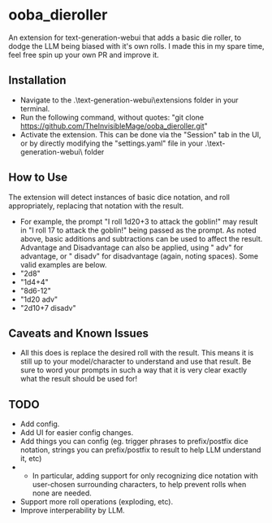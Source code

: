 # ooba_dieroller
An extension for text-generation-webui that adds a basic die roller, to dodge the LLM being biased with it's own rolls.
I made this in my spare time, feel free spin up your own PR and improve it.

## Installation
- Navigate to the .\text-generation-webui\extensions folder in your terminal.
- Run the following command, without quotes: "git clone https://github.com/TheInvisibleMage/ooba_dieroller.git"
- Activate the extension. This can be done via the "Session" tab in the UI, or by directly modifying the "settings.yaml" file in your .\text-generation-webui\ folder

## How to Use
The extension will detect instances of basic dice notation, and roll appropriately, replacing that notation with the result.
- For example, the prompt "I roll 1d20+3 to attack the goblin!" may result in "I roll 17 to attack the goblin!" being passed as the prompt.
As noted above, basic additions and subtractions can be used to affect the result. Advantage and Disadvantage can also be applied, using " adv" for advantage, or " disadv" for disadvantage (again, noting spaces).
Some valid examples are below.
- "2d8"
- "1d4+4"
- "8d6-12"
- "1d20 adv"
- "2d10+7 disadv"

## Caveats and Known Issues
- All this does is replace the desired roll with the result. This means it is still up to your model/character to understand and use that result. Be sure to word your prompts in such a way that it is very clear exactly what the result should be used for!

## TODO
- Add config.
- Add UI for easier config changes.
- Add things you can config (eg. trigger phrases to prefix/postfix dice notation, strings you can prefix/postfix to result to help LLM understand it, etc)
- - In particular, adding support for only recognizing dice notation with user-chosen surrounding characters, to help prevent rolls when none are needed.
- Support more roll operations (exploding, etc).
- Improve interperability by LLM.
